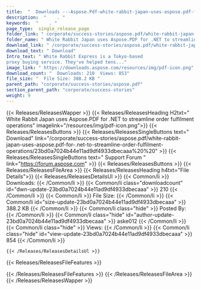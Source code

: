 ```yaml
---
title:  "  Downloads ---Aspose.Pdf-white-rabbit-japan-uses-aspose.pdf-for-.net-to-streamline-order-fulfilment-operations . " 
description:  "    . " 
keywords:  "    . " 
page_type:  single_release_page
folder_link: " corporate/success-stories/aspose.pdf/white-rabbit-japan-uses-aspose.pdf-for-.net-to-streamline-order-fulfilment-operations/"
folder_name: " White Rabbit Japan uses Aspose.PDF for .NET to streamline order fulfilment operations"
download_link: " /corporate/success-stories/aspose.pdf/white-rabbit-japan-uses-aspose.pdf-for-.net-to-streamline-order-fulfilment-operations/23bd0a7024b44e11ad9df4933dbecaaa"
download_text: " Download"
Intro_text: " White Rabbit Express is a Tokyo-based
proxy buying service. They've helped tens..."
image_link: " https://downloads.aspose.com/resources/img/pdf-icon.png"
download_count: "  Downloads: 210  Views: 853"
file_size: "  File Size: 388.2 KB "
parent_path: "corporate/success-stories/aspose.pdf"
section_parent_path: "corporate/success-stories"
weight: 9 
---
```


{{< Releases/ReleasesWapper >}}
  {{< Releases/ReleasesHeading H2txt=" White Rabbit Japan uses Aspose.PDF for .NET to streamline order fulfilment operations" imagelink="/resources/img/pdf-icon.png">}}
  {{< Releases/ReleasesButtons >}}
    {{< Releases/ReleasesSingleButtons text=" Download" link="/corporate/success-stories/aspose.pdf/white-rabbit-japan-uses-aspose.pdf-for-.net-to-streamline-order-fulfilment-operations/23bd0a7024b44e11ad9df4933dbecaaa%20%20" >}}
    {{< Releases/ReleasesSingleButtons text=" Support Forum " link="https://forum.aspose.com" >}}
  {{< Releases/ReleasesButtons >}}
  {{< Releases/ReleasesFileArea >}}
    {{< Releases/ReleasesHeading h4txt="File Details">}}
    {{< Releases/ReleasesDetailsUl >}}
            {{< Common/li  >}} Downloads: {{< /Common/li >}} 
      {{< Common/li class="downloadcount" id="dwn-update-23bd0a7024b44e11ad9df4933dbecaaa" >}} 210 {{< /Common/li >}} 
      {{< Common/li  >}} File Size: {{< /Common/li >}} 
      {{< Common/li id="size-update-23bd0a7024b44e11ad9df4933dbecaaa" >}} 388.2 KB {{< /Common/li >}} 
      {{< Common/li  class="hide" >}} Posted By: {{< /Common/li >}} 
      {{< Common/li class="hide" id="author-update-23bd0a7024b44e11ad9df4933dbecaaa" >}} aske012 {{< /Common/li >}} 
      {{< Common/li class="hide"  >}} Views: {{< /Common/li >}} 
      {{< Common/li class="hide" id="view-update-23bd0a7024b44e11ad9df4933dbecaaa" >}} 854 {{< /Common/li >}} 

    {{< /Releases/ReleasesDetailsUl >}}

  {{< Releases/ReleasesFileFeatures >}}
      
  {{< /Releases/ReleasesFileFeatures >}}
 {{< /Releases/ReleasesFileArea >}}
{{< /Releases/ReleasesWapper >}}


